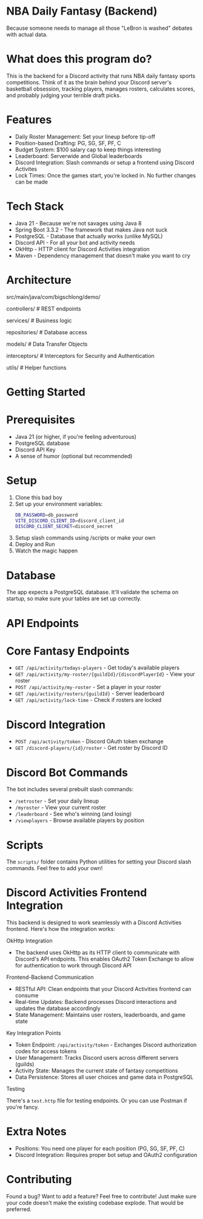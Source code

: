 # NBA Daily Fantasy (Backend)

Because someone needs to manage all those "LeBron is washed" debates with actual data.

# What does this program do?

This is the backend for a Discord activity that runs NBA daily fantasy sports competitions. Think of it as the brain behind your Discord server's basketball obsession, tracking players, manages rosters, calculates scores, and probably judging your terrible draft picks.

# Features

- Daily Roster Management: Set your lineup before tip-off
- Position-based Drafting: PG, SG, SF, PF, C 
- Budget System: $100 salary cap to keep things interesting 
- Leaderboard: Serverwide and Global leaderboards
- Discord Integration: Slash commands or setup a frontend using Discord Activites
- Lock Times: Once the games start, you're locked in. No further changes can be made

# Tech Stack

- Java 21 - Because we're not savages using Java 8
- Spring Boot 3.3.2 - The framework that makes Java not suck
- PostgreSQL - Database that actually works (unlike MySQL)
- Discord API - For all your bot and activity needs
- OkHttp - HTTP client for Discord Activities integration
- Maven - Dependency management that doesn't make you want to cry

# Architecture

src/main/java/com/bigschlong/demo/

   controllers/     # REST endpoints

   services/        # Business logic

   repositories/    # Database access

   models/          # Data Transfer Objects

   interceptors/    # Interceptors for Security and Authentication

   utils/           # Helper functions

# Getting Started

# Prerequisites
- Java 21 (or higher, if you're feeling adventurous)
- PostgreSQL database
- Discord API Key
- A sense of humor (optional but recommended)

# Setup
1. Clone this bad boy
2. Set up your environment variables:
   ```bash
   DB_PASSWORD=db_password
   VITE_DISCORD_CLIENT_ID=discord_client_id
   DISCORD_CLIENT_SECRET=discord_secret
   ```
3. Setup slash commands using /scripts or make your own 
4. Deploy and Run
5. Watch the magic happen

# Database
The app expects a PostgreSQL database. It'll validate the schema on startup, so make sure your tables are set up correctly.

# API Endpoints

# Core Fantasy Endpoints
- `GET /api/activity/todays-players` - Get today's available players
- `GET /api/activity/my-roster/{guildId}/{discordPlayerId}` - View your roster
- `POST /api/activity/my-roster` - Set a player in your roster
- `GET /api/activity/rosters/{guildId}` - Server leaderboard
- `GET /api/activity/lock-time` - Check if rosters are locked

# Discord Integration
- `POST /api/activity/token` - Discord OAuth token exchange
- `GET /discord-players/{id}/roster` - Get roster by Discord ID

# Discord Bot Commands

The bot includes several prebuilt slash commands:
- `/setroster` - Set your daily lineup
- `/myroster` - View your current roster
- `/leaderboard` - See who's winning (and losing)
- `/viewplayers` - Browse available players by position

# Scripts

The `scripts/` folder contains Python utilities for setting your Discord slash commands. Feel free to add your own!

# Discord Activities Frontend Integration

This backend is designed to work seamlessly with a Discord Activities frontend. Here's how the integration works:

OkHttp Integration
- The backend uses OkHttp as its HTTP client to communicate with Discord's API endpoints. This enables OAuth2 Token Exchange to allow for authentication to work through Discord API

Frontend-Backend Communication
- RESTful API: Clean endpoints that your Discord Activities frontend can consume
- Real-time Updates: Backend processes Discord interactions and updates the database accordingly
- State Management: Maintains user rosters, leaderboards, and game state

Key Integration Points
- Token Endpoint: `/api/activity/token` - Exchanges Discord authorization codes for access tokens
- User Management: Tracks Discord users across different servers (guilds)
- Activity State: Manages the current state of fantasy competitions
- Data Persistence: Stores all user choices and game data in PostgreSQL

Testing

There's a `test.http` file for testing endpoints. Or you can use Postman if you're fancy.

# Extra Notes

- Positions: You need one player for each position (PG, SG, SF, PF, C)
- Discord Integration: Requires proper bot setup and OAuth2 configuration

# Contributing

Found a bug? Want to add a feature? Feel free to contribute! Just make sure your code doesn't make the existing codebase explode. That would be preferred.
